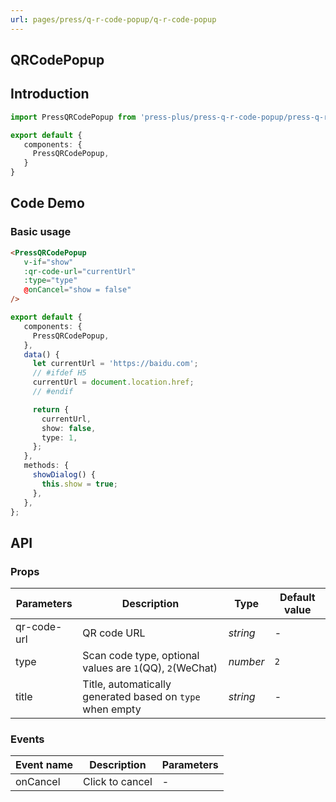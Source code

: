```yaml
---
url: pages/press/q-r-code-popup/q-r-code-popup
---
```


## QRCodePopup 


## Introduction

```ts
import PressQRCodePopup from 'press-plus/press-q-r-code-popup/press-q-r-code-popup';

export default {
   components: {
     PressQRCodePopup,
   }
}
```

## Code Demo

### Basic usage

```html
<PressQRCodePopup
   v-if="show"
   :qr-code-url="currentUrl"
   :type="type"
   @onCancel="show = false"
/>
```

```ts
export default {
   components: {
     PressQRCodePopup,
   },
   data() {
     let currentUrl = 'https://baidu.com';
     // #ifdef H5
     currentUrl = document.location.href;
     // #endif

     return {
       currentUrl,
       show: false,
       type: 1,
     };
   },
   methods: {
     showDialog() {
       this.show = true;
     },
   },
};
```

## API

### Props

| Parameters  | Description                                               | Type     | Default value |
| ----------- | --------------------------------------------------------- | -------- | ------------- |
| qr-code-url | QR code URL                                               | _string_ | -             |
| type        | Scan code type, optional values are `1`(QQ), `2`(WeChat)  | _number_ | `2`           |
| title       | Title, automatically generated based on `type` when empty | _string_ | -             |



### Events

| Event name | Description     | Parameters |
| ---------- | --------------- | ---------- |
| onCancel   | Click to cancel | -          |